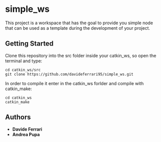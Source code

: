 # simple_ws

This project is a workspace that has the goal to provide you simple node that can be used as a template during the development of your project.

## Getting Started

Clone this repository into the src folder inside your catkin_ws, so open the terminal and type:

```
cd catkin_ws/src
git clone https://github.com/davideferrari95/simple_ws.git
```

In order to compile it enter in the catkin_ws forlder and compile with catkin_make:

```
cd catkin_ws
catkin_make
```

## Authors

* **Davide Ferrari** 
* **Andrea Pupa** 
